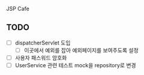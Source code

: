 JSP Cafe


## TODO
-[ ] dispatcherServlet 도입
  -[ ] 이곳에서 예외를 잡아 예외페이지를 보여주도록 설정
- [ ] 사용자 패스워드 암호화
- [ ] UserService 관련 테스트 mock을 repository로 변경